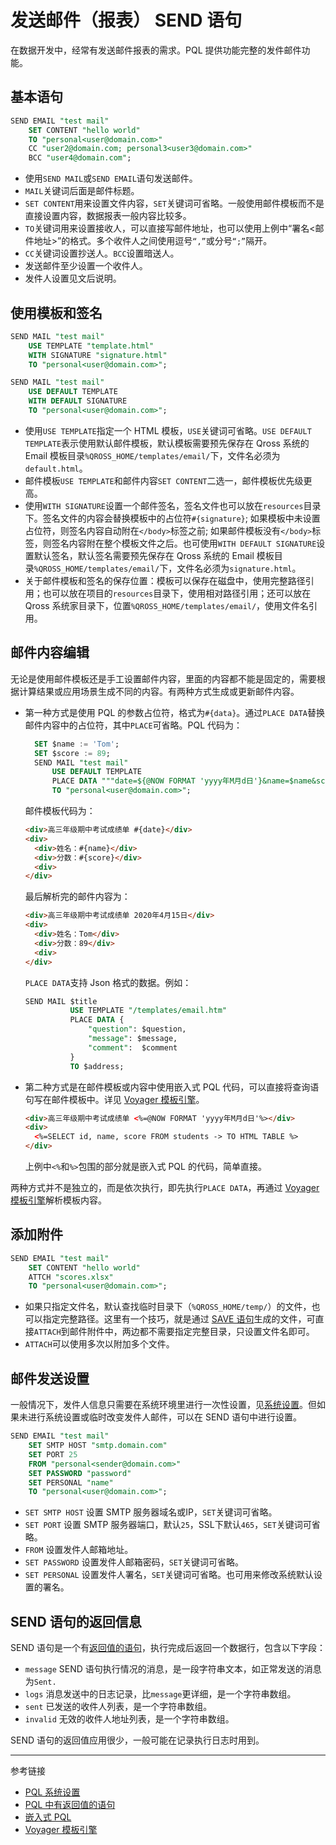 # 发送邮件（报表） SEND 语句

在数据开发中，经常有发送邮件报表的需求。PQL 提供功能完整的发件邮件功能。

## 基本语句

```sql
SEND EMAIL "test mail"
    SET CONTENT "hello world"
    TO "personal<user@domain.com>"
    CC "user2@domain.com; personal3<user3@domain.com>"
    BCC "user4@domain.com";
```

* 使用`SEND MAIL`或`SEND EMAIL`语句发送邮件。
* `MAIL`关键词后面是邮件标题。
* `SET CONTENT`用来设置文件内容，`SET`关键词可省略。一般使用邮件模板而不是直接设置内容，数据报表一般内容比较多。
* `TO`关键词用来设置接收人，可以直接写邮件地址，也可以使用上例中“署名<邮件地址>”的格式。多个收件人之间使用逗号`“,”`或分号`“;”`隔开。
* `CC`关键词设置抄送人。`BCC`设置暗送人。
* 发送邮件至少设置一个收件人。
* 发件人设置见文后说明。

## 使用模板和签名

```sql
SEND MAIL "test mail"
    USE TEMPLATE "template.html"
    WITH SIGNATURE "signature.html"
    TO "personal<user@domain.com>";

SEND MAIL "test mail"
    USE DEFAULT TEMPLATE
    WITH DEFAULT SIGNATURE
    TO "personal<user@domain.com>";
```

* 使用`USE TEMPLATE`指定一个 HTML 模板，`USE`关键词可省略。`USE DEFAULT TEMPLATE`表示使用默认邮件模板，默认模板需要预先保存在 Qross 系统的 Email 模板目录`%QROSS_HOME/templates/email/`下，文件名必须为`default.html`。
* 邮件模板`USE TEMPLATE`和邮件内容`SET CONTENT`二选一，邮件模板优先级更高。
* 使用`WITH SIGNATURE`设置一个邮件签名，签名文件也可以放在`resources`目录下。签名文件的内容会替换模板中的占位符`#{signature}`; 如果模板中未设置占位符，则签名内容自动附在`</body>`标签之前; 如果邮件模板没有`</body>`标签，则签名内容附在整个模板文件之后。也可使用`WITH DEFAULT SIGNATURE`设置默认签名，默认签名需要预先保存在 Qross 系统的 Email 模板目录`%QROSS_HOME/templates/email/`下，文件名必须为`signature.html`。
* 关于邮件模板和签名的保存位置：模板可以保存在磁盘中，使用完整路径引用；也可以放在项目的`resources`目录下，使用相对路径引用；还可以放在 Qross 系统家目录下，位置`%QROSS_HOME/templates/email/`，使用文件名引用。

## 邮件内容编辑

无论是使用邮件模板还是手工设置邮件内容，里面的内容都不能是固定的，需要根据计算结果或应用场景生成不同的内容。有两种方式生成或更新邮件内容。

* 第一种方式是使用 PQL 的参数占位符，格式为`#{data}`。通过`PLACE DATA`替换邮件内容中的占位符，其中`PLACE`可省略。PQL 代码为：

  ```sql
    SET $name := 'Tom';
    SET $score := 89;    
    SEND MAIL "test mail"
        USE DEFAULT TEMPLATE
        PLACE DATA """date=${@NOW FORMAT 'yyyy年M月d日'}&name=$name&score=$score"""
        TO "personal<user@domain.com>";
  ```

  邮件模板代码为：

  ```html
  <div>高三年级期中考试成绩单 #{date}</div>
  <div>
    <div>姓名：#{name}</div>
    <div>分数：#{score}</div>
    <div>
  </div>
  ```

  最后解析完的邮件内容为：

  ```html
  <div>高三年级期中考试成绩单 2020年4月15日</div>
  <div>
    <div>姓名：Tom</div>
    <div>分数：89</div>
    <div>
  </div>
  ```

  `PLACE DATA`支持 Json 格式的数据。例如：

  ```sql
  SEND MAIL $title
            USE TEMPLATE "/templates/email.htm"
            PLACE DATA {
                "question": $question,
                "message": $message,
                "comment":  $comment
            }
            TO $address;
  ```

* 第二种方式是在邮件模板或内容中使用嵌入式 PQL 代码，可以直接将查询语句写在邮件模板中。详见 [Voyager 模板引擎](/voyager/overview.md)。

  ```html
  <div>高三年级期中考试成绩单 <%=@NOW FORMAT 'yyyy年M月d日'%></div>
  <div>
    <%=SELECT id, name, score FROM students -> TO HTML TABLE %>
  </div>
  ```
  上例中`<%`和`%>`包围的部分就是嵌入式 PQL 的代码，简单直接。

两种方式并不是独立的，而是依次执行，即先执行`PLACE DATA`，再通过 [Voyager 模板引擎](/voyager/overview.md)解析模板内容。

## 添加附件

```sql
SEND EMAIL "test mail"
    SET CONTENT "hello world"
    ATTCH "scores.xlsx"
    TO "personal<user@domain.com>";
```

* 如果只指定文件名，默认查找临时目录下（`%QROSS_HOME/temp/`）的文件，也可以指定完整路径。这里有一个技巧，就是通过 [SAVE 语句](/pql/excel.md)生成的文件，可直接`ATTACH`到邮件附件中，两边都不需要指定完整目录，只设置文件名即可。
* `ATTACH`可以使用多次以附加多个文件。

## 邮件发送设置

一般情况下，发件人信息只需要在系统环境里进行一次性设置，见[系统设置](/pql/setup.md)。但如果未进行系统设置或临时改变发件人邮件，可以在 SEND 语句中进行设置。

```sql
SEND EMAIL "test mail"
    SET SMTP HOST "smtp.domain.com"
    SET PORT 25
    FROM "personal<sender@domain.com>"
    SET PASSWORD "password"
    SET PERSONAL "name"
    TO "personal<user@domain.com>";
```

* `SET SMTP HOST` 设置 SMTP 服务器域名或IP，`SET`关键词可省略。
* `SET PORT` 设置 SMTP 服务器端口，默认`25`，SSL下默认`465`，`SET`关键词可省略。
* `FROM` 设置发件人邮箱地址。
* `SET PASSWORD` 设置发件人邮箱密码，`SET`关键词可省略。
* `SET PERSONAL` 设置发件人署名，`SET`关键词可省略。也可用来修改系统默认设置的署名。

## SEND 语句的返回信息

SEND 语句是一个有[返回值的语句](/pql/evaluate.md)，执行完成后返回一个数据行，包含以下字段：

* `message` SEND 语句执行情况的消息，是一段字符串文本，如正常发送的消息为`Sent.`
* `logs` 消息发送中的日志记录，比`message`更详细，是一个字符串数组。
* `sent` 已发送的收件人列表，是一个字符串数组。
* `invalid` 无效的收件人地址列表，是一个字符串数组。

SEND 语句的返回值应用很少，一般可能在记录执行日志时用到。

---
参考链接

* [PQL 系统设置](/pql/setup.md)
* [PQL 中有返回值的语句](/pql/evaluate.md)
* [嵌入式 PQL](/pql/embedded.md)
* [Voyager 模板引擎](/voyager/overview.md)